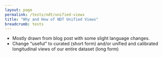 ```yaml
---
layout: page
permalink: /tests/ndt/unified-views
title: "Why and How of NDT Unified Views"
breadcrumb: tests
---
```


* Mostly drawn from blog post with some slight language changes.
* Change “useful” to curated (short form) and/or unified and calibrated longitudinal views of our entire dataset (long form)

